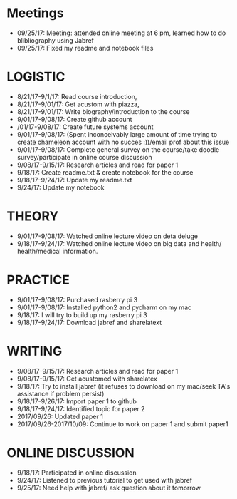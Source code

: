 # Meetings 
* 09/25/17: Meeting: attended online meeting at 6 pm, learned how to do blibliography using Jabref
* 09/25/17:  Fixed my readme and notebook files
# LOGISTIC
* 8/21/17-9/1/17: Read course introduction, 
* 8/21/17-9/01/17: Get acustom with piazza, 
* 8/21/17-9/01/17: Write biography/introduction to the course
* 9/01/17-9/08/17: Create github account
* /01/17-9/08/17: Create future systems account
* 9/01/17-9/08/17: (Spent inconceivably large amount of time trying to create chameleon account with no succes :))/email prof about this issue 
* 9/01/17-9/08/17: Complete general survey on the course/take doodle survey/participate in online course discussion
* 9/08/17-9/15/17: Research articles and read for paper 1
* 9/18/17: Create readme.txt & create notebook for the course
* 9/18/17-9/24/17: Update my readme.txt
* 9/24/17: Update my notebook



# THEORY
* 9/01/17-9/08/17: Watched online lecture video on deta deluge 
* 9/18/17-9/24/17: Watched online lecture video on big data and health/ health/medical information. 

# PRACTICE 
* 9/01/17-9/08/17: Purchased rasberry pi 3
* 9/01/17-9/08/17: Installed python2 and pycharm on my mac
* 9/18/17: I will try to build up my rasberry pi 3
* 9/18/17-9/24/17: Download jabref and sharelatext


# WRITING
* 9/08/17-9/15/17: Research articles and read for paper 1
* 9/08/17-9/15/17: Get acustomed with sharelatex
* 9/18/17: Try to install jabref (it refuses to download on my mac/seek TA's assistance if problem persist) 
* 9/18/17-9/26/17: Import paper 1 to github
* 9/18/17-9/24/17: Identified topic for paper 2
* 2017/09/26: Updated paper 1 
* 2017/09/26-2017/10/09: Continue to work on paper 1 and submit paper1 


# ONLINE DISCUSSION 
* 9/18/17: Participated in online discussion 
* 9/24/17: Listened to previous tutorial to get used with jabref 
* 9/25/17: Need help with jabref/ ask question about it tomorrow

